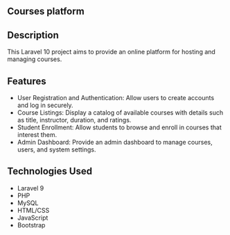 ## Courses platform

## Description
This Laravel 10 project aims to provide an online platform for hosting and managing courses.
## Features
- User Registration and Authentication: Allow users to create accounts and log in securely.
- Course Listings: Display a catalog of available courses with details such as title, instructor, duration, and ratings.
- Student Enrollment: Allow students to browse and enroll in courses that interest them.
- Admin Dashboard: Provide an admin dashboard to manage courses, users, and system settings.

## Technologies Used
- Laravel 9
- PHP
- MySQL
- HTML/CSS
- JavaScript
- Bootstrap